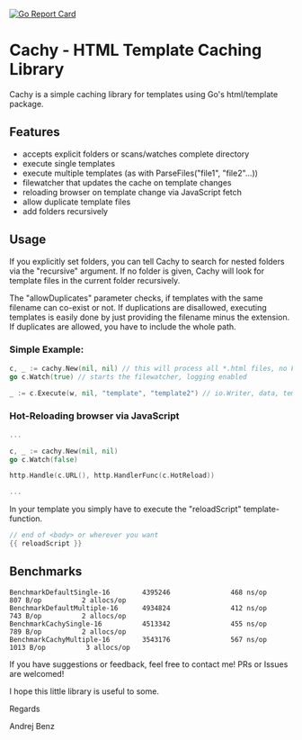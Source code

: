 [![Go Report Card](https://goreportcard.com/badge/github.com/abenz1267/cachy)](https://goreportcard.com/report/github.com/abenz1267/cachy)

# Cachy - HTML Template Caching Library

Cachy is a simple caching library for templates using Go's html/template package.

## Features
- accepts explicit folders or scans/watches complete directory
- execute single templates
- execute multiple templates (as with ParseFiles("file1", "file2"...))
- filewatcher that updates the cache on template changes
- reloading browser on template change via JavaScript fetch
- allow duplicate template files
- add folders recursively

## Usage

If you explicitly set folders, you can tell Cachy to search for nested folders via the "recursive" argument. If no folder is given, Cachy will look for template files in the current folder recursively.

The "allowDuplicates" parameter checks, if templates with the same filename can co-exist or not. If duplications are disallowed, executing templates is easily done by just providing the filename minus the extension. If duplicates are allowed, you have to include the whole path.

### Simple Example:

```go
c, _ := cachy.New(nil, nil) // this will process all *.html files, no FuncMap, no duplicates, will search for template files within whole working dir
go c.Watch(true) // starts the filewatcher, logging enabled

_ := c.Execute(w, nil, "template", "template2") // io.Writer, data, templates...
```

### Hot-Reloading browser via JavaScript

```go
...

c, _ := cachy.New(nil, nil)
go c.Watch(false)

http.Handle(c.URL(), http.HandlerFunc(c.HotReload))

...
```

In your template you simply have to execute the "reloadScript" template-function.

```go
// end of <body> or wherever you want
{{ reloadScript }}
```

## Benchmarks

```
BenchmarkDefaultSingle-16        4395246               468 ns/op             807 B/op          2 allocs/op
BenchmarkDefaultMultiple-16      4934824               412 ns/op             743 B/op          2 allocs/op
BenchmarkCachySingle-16          4513342               455 ns/op             789 B/op          2 allocs/op
BenchmarkCachyMultiple-16        3543176               567 ns/op            1013 B/op          3 allocs/op
```

If you have suggestions or feedback, feel free to contact me! PRs or Issues are welcomed!

I hope this little library is useful to some.

Regards

Andrej Benz
